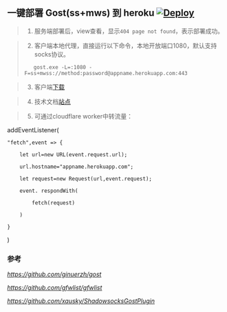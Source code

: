 ## 一键部署 Gost(ss+mws) 到 heroku  [![Deploy](https://www.herokucdn.com/deploy/button.png)](https://dashboard.heroku.com/new?template=https://github.com/degrehr332cxvd/wrewtfregost)

> 1. 服务端部署后，view查看，显示`404 page not found`，表示部署成功。

> 2. 客户端本地代理，直接运行以下命令，本地开放端口1080，默认支持socks协议。
> ```
>    gost.exe -L=:1080 -F=ss+mwss://method:password@appname.herokuapp.com:443
> ```

> 3. 客户端[下载](https://github.com/ginuerzh/gost/releases/tag/v2.11.0)
 
> 4.  技术文档[站点](https://docs.ginuerzh.xyz/gost/)

> 5. 可通过cloudflare worker中转流量：

addEventListener(  

    "fetch",event => {  

        let url=new URL(event.request.url);  

        url.hostname="appname.herokuapp.com";    

        let request=new Request(url,event.request);  

        event. respondWith(  

            fetch(request)  

        )  

    }  

)  



### 参考 
*https://github.com/ginuerzh/gost*

*https://github.com/gfwlist/gfwlist*

*https://github.com/xausky/ShadowsocksGostPlugin*
